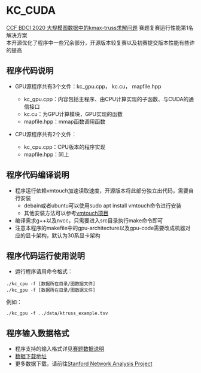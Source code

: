 # KC_CUDA

[CCF BDCI 2020 大规模图数据中的kmax-truss求解问题](https://www.datafountain.cn/competitions/473) 赛题复赛运行性能第1名解决方案  
本开源优化了程序中一些冗余部分，开源版本较复赛以及初赛提交版本性能有些许的提高  

## 程序代码说明
+ GPU源程序共有3个文件：kc_gpu.cpp， kc<span></span>.cu， mapfile.hpp
    - kc_gpu.cpp：内容包括主程序、由CPU计算实现的子函数、与CUDA的通信接口
    - kc<span></span>.cu：为GPU计算模块，GPU实现的函数
    - mapfile.hpp：mmap函数调用函数

+ CPU源程序共有2个文件：
    - kc_cpu.cpp：CPU版本的程序实现
    - mapfile.hpp：同上

## 程序代码编译说明
+ 程序运行依赖vmtouch加速读取速度，开源版本将此部分独立出代码，需要自行安装
    - debain或者ubuntu可以使用sudo apt install vmtouch命令进行安装
    - 其他安装方法可以参考[vmtouch项目](https://github.com/hoytech/vmtouch)
+ 编译需求g++以及nvcc，只需要进入src目录执行make命令即可
+ 注意本程序的makefile中的gpu-architecture以及gpu-code需要改成机器对应的显卡架构，默认为30系显卡架构

## 程序代码运行使用说明
+ 运行程序请用命令格式： 
```
./kc_cpu -f [数据所在目录/图数据文件]
./kc_gpu -f [数据所在目录/图数据文件]

```
例如：
```
./kc_gpu -f ../data/ktruss_example.tsv
```

## 程序输入数据格式
+ 程序支持的输入格式详见[赛题数据说明](https://www.datafountain.cn/competitions/473/datasets)
+ [数据下载地址](http://datafountain.int-yt.com/Files/BDCI2020/473HuaKeDaKtruss/ktruss-data.zip)
+ 更多数据下载，请前往[Stanford Network Analysis Project](http://snap.stanford.edu/)
